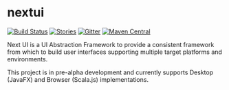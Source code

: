 # nextui

[![Build Status](https://travis-ci.org/outr/nextui.svg?branch=master)](https://travis-ci.org/outr/nextui)
[![Stories](https://badges.gitter.im/outr/nextui.svg)](https://gitter.im/outr/nextui?utm_source=badge&utm_medium=badge&utm_campaign=pr-badge&utm_content=badge)
[![Gitter](https://badges.gitter.im/outr/nextui.svg)](https://gitter.im/outr/nextui?utm_source=badge&utm_medium=badge&utm_campaign=pr-badge&utm_content=badge)
[![Maven Central](https://img.shields.io/maven-central/v/com.outr.nextui/nextui-core_2.11.svg)](https://maven-badges.herokuapp.com/maven-central/com.outr.nextui/nextui-core_2.11)

Next UI is a UI Abstraction Framework to provide a consistent framework from which to build user interfaces supporting
multiple target platforms and environments.

This project is in pre-alpha development and currently supports Desktop (JavaFX) and Browser (Scala.js) implementations.